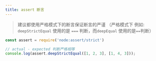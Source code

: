 ```yaml
---
title: assert 断言
---
```


> 建议都使用严格模式下的断言保证断言的严谨 （严格模式下 例如: `deepStrictEqual` 使用的是 `===` 判断，而`deepEqual` 使用的是`==`判断）

```js
const assert = require('node:assert/strict')

// actual - expected 判断严格相等
console.log(assert.deepStrictEqual([1, 2, 3], [1, 4, 3]));
```
